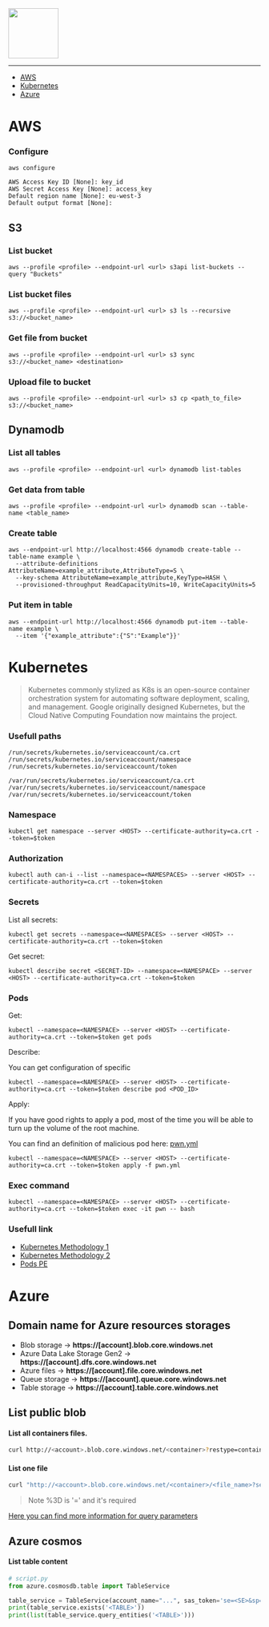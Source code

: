 <picture>
    <source height="100px" srcset="https://user-images.githubusercontent.com/22857002/173680216-a56be2b1-a2d0-4ca9-8739-40f08b0d487e.svg#gh-dark-mode-only" media="(prefers-color-scheme: dark)">
    <img height="100px" src="https://user-images.githubusercontent.com/28403617/172728814-0628eea3-922e-4011-8411-51c562f4e576.svg#gh-light-mode-only">
</picture>

---

- [AWS](#aws)
- [Kubernetes](#kubernetes)
- [Azure](#azure)

# AWS
### Configure
```
aws configure

AWS Access Key ID [None]: key_id
AWS Secret Access Key [None]: access_key
Default region name [None]: eu-west-3 
Default output format [None]:
```

## S3
### List bucket
```
aws --profile <profile> --endpoint-url <url> s3api list-buckets --query "Buckets"
```

### List bucket files
```
aws --profile <profile> --endpoint-url <url> s3 ls --recursive s3://<bucket_name>
```

### Get file from bucket
```
aws --profile <profile> --endpoint-url <url> s3 sync s3://<bucket_name> <destination>
```

### Upload file to bucket
```
aws --profile <profile> --endpoint-url <url> s3 cp <path_to_file> s3://<bucket_name>
```

## Dynamodb
### List all tables
```
aws --profile <profile> --endpoint-url <url> dynamodb list-tables
```

### Get data from table
```
aws --profile <profile> --endpoint-url <url> dynamodb scan --table-name <table_name>
```

### Create table
```
aws --endpoint-url http://localhost:4566 dynamodb create-table --table-name example \
  --attribute-definitions AttributeName=example_attribute,AttributeType=S \
  --key-schema AttributeName=example_attribute,KeyType=HASH \
  --provisioned-throughput ReadCapacityUnits=10, WriteCapacityUnits=5
```

### Put item in table
```
aws --endpoint-url http://localhost:4566 dynamodb put-item --table-name example \
  --item '{"example_attribute":{"S":"Example"}}'
```

# Kubernetes

> Kubernetes commonly stylized as K8s is an open-source container orchestration system for automating software deployment, scaling, and management. Google originally designed Kubernetes, but the Cloud Native Computing Foundation now maintains the project. 

### Usefull paths


```
/run/secrets/kubernetes.io/serviceaccount/ca.crt
/run/secrets/kubernetes.io/serviceaccount/namespace
/run/secrets/kubernetes.io/serviceaccount/token

/var/run/secrets/kubernetes.io/serviceaccount/ca.crt
/var/run/secrets/kubernetes.io/serviceaccount/namespace
/var/run/secrets/kubernetes.io/serviceaccount/token
```

### Namespace

```
kubectl get namespace --server <HOST> --certificate-authority=ca.crt --token=$token
```

### Authorization

```
kubectl auth can-i --list --namespace=<NAMESPACES> --server <HOST> --certificate-authority=ca.crt --token=$token
```

### Secrets

List all secrets:
```
kubectl get secrets --namespace=<NAMESPACES> --server <HOST> --certificate-authority=ca.crt --token=$token
```

Get secret:

```
kubectl describe secret <SECRET-ID> --namespace=<NAMESPACE> --server <HOST> --certificate-authority=ca.crt --token=$token
```

### Pods

Get:

```
kubectl --namespace=<NAMESPACE> --server <HOST> --certificate-authority=ca.crt --token=$token get pods
```

Describe:

You can get configuration of specific
```
kubectl --namespace=<NAMESPACE> --server <HOST> --certificate-authority=ca.crt --token=$token describe pod <POD_ID>
```

Apply:

If you have good rights to apply a pod, most of the time you will be able to turn up the volume of the root machine.

You can find an definition of malicious pod here: [pwn.yml](https://github.com/sawyerf/HackSheet/blob/main/scripts/pwn.yml)

```
kubectl --namespace=<NAMESPACE> --server <HOST> --certificate-authority=ca.crt --token=$token apply -f pwn.yml
```

### Exec command

```
kubectl --namespace=<NAMESPACE> --server <HOST> --certificate-authority=ca.crt --token=$token exec -it pwn -- bash
```

### Usefull link

- [Kubernetes Methodology 1](https://www.cyberark.com/resources/threat-research-blog/kubernetes-pentest-methodology-part-1)
- [Kubernetes Methodology 2](https://www.cyberark.com/resources/threat-research-blog/kubernetes-pentest-methodology-part-2)
- [Pods PE](https://bishopfox.com/blog/kubernetes-pod-privilege-escalation)

# Azure

## Domain name for Azure resources storages

- Blob storage -> <strong>https://[account].blob.core.windows.net</strong>
- Azure Data Lake Storage Gen2 -> <strong>https://[account].dfs.core.windows.net</strong>
- Azure files -> <strong>https://[account].file.core.windows.net</strong>
- Queue storage -> <strong>https://[account].queue.core.windows.net</strong>
- Table storage -> <strong>https://[account].table.core.windows.net</strong>


## List public blob


#### List all containers files.
```bash
curl http://<account>.blob.core.windows.net/<container>?restype=container&comp=list&se=<SE>&sp=<SP>&sv=<SV>&sr=c&sig=<SIG>%3D
```

#### List one file
```bash
curl "http://<account>.blob.core.windows.net/<container>/<file_name>?se=<SE>&sp=rl&sv=<SV>&sr=c&sig=<SIG>%3D"
```

> Note %3D is '=' and it's required

[Here you can find more information for query parameters](https://learn.microsoft.com/en-us/rest/api/storageservices/create-service-sas#service-sas-example)


## Azure cosmos

#### List table content

```py
# script.py
from azure.cosmosdb.table import TableService

table_service = TableService(account_name="...", sas_token='se=<SE>&sp=<SP>&sv=<SV>&tn=<Table>&sig=<SIG>%3D', protocol='http', endpoint_suffix='core.windows.net')
print(table_service.exists('<TABLE>'))
print(list(table_service.query_entities('<TABLE>')))
```